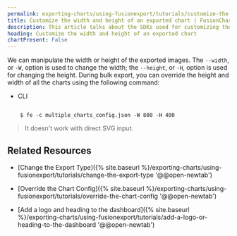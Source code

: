 ```yaml
---
permalink: exporting-charts/using-fusionexport/tutorials/customize-the-width-and-height-of-an-exported-chart.html
title: Customize the width and height of an exported chart | FusionCharts
description: This article talks about the SDKs used for customizing the width an height of an exported chart.
heading: Customize the width and height of an exported chart
chartPresent: False
---
```


We can manipulate the width or height of the exported images. The `--width`, or `-W`, option is used to change the width; the `--height`, or `-H`, option is used for changing the height.
During bulk export, you can override the height and width of all the charts using the following command:

<div class="code-wrapper">
<ul class="code-tabs">
    <li class="active"><a data-toggle="cli">CLI</a></li>
</ul>

<div class="tab-content">
<div class="tab cli-tab active">
<pre><code class="custom-hlc language-bash">
	$ fe -c multiple_charts_config.json -W 800 -H 400
</code></pre>
</div>
</div>
</div>

> It doesn't work with direct SVG input.

## Related Resources

* [Change the Export Type]({% site.baseurl %}/exporting-charts/using-fusionexport/tutorials/change-the-export-type '@@open-newtab')

* [Override the Chart Config]({% site.baseurl %}/exporting-charts/using-fusionexport/tutorials/override-the-chart-config '@@open-newtab')

* [Add a logo and heading to the dashboard]({% site.baseurl %}/exporting-charts/using-fusionexport/tutorials/add-a-logo-or-heading-to-the-dashboard '@@open-newtab')